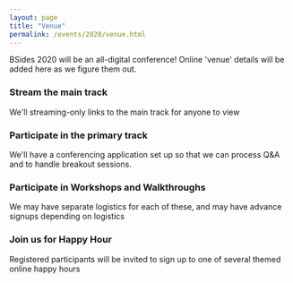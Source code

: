 ```yaml
---
layout: page
title: "Venue"
permalink: /events/2020/venue.html
---
```


BSides 2020 will be an all-digital conference! Online 'venue' details will be added here as we figure them out.

### Stream the main track
We'll streaming-only links to the main track for anyone to view

### Participate in the primary track
We'll have a conferencing application set up so that we can process Q&A and to handle breakout sessions.

### Participate in Workshops and Walkthroughs
We may have separate logistics for each of these, and may have advance signups depending on logistics

### Join us for Happy Hour
Registered participants will be invited to sign up to one of several themed online happy hours
